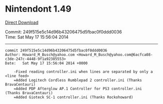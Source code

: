 # Nintendont 1.49
[Direct Download](./Nintendont.zip)

Commit: 249f515e5c14d96b43206475d5fbac0f0ddd0036  
Time: Sat May 17 15:56:04 2014   

-----

```
commit 249f515e5c14d96b43206475d5fbac0f0ddd0036
Author: Howard_M_Busch@yahoo.com <Howard_M_Busch@yahoo.com@6acfca08-c3de-247c-4448-9f1a92385553>
Date:   Sat May 17 15:56:04 2014 +0000

    -Fixed reading controller.ini when lines are separated by only a <line feed>
    =Added Logitech Cordless Rumblepad 2 controller.ini (Thanks BravaCentauri)
    =Added PDP Afterglow AP.1 Controller for PS3 controller.ini (Thanks BravaCentauri)
    =Added Gioteck SC-1 controller.ini (Thanks Rockohoward)
```
